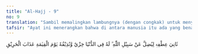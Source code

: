 ```yaml
---
title: "Al-Hajj - 9"
no: 9
translation: "Sambil memalingkan lambungnya (dengan congkak) untuk menyesatkan manusia dari jalan Allah. Dia mendapat kehinaan di dunia, dan pada hari Kiamat Kami berikan kepadanya rasa azab neraka yang membakar."
tafsir: "Ayat ini menerangkan bahwa di antara manusia itu ada yang benar-benar bertindak dan berbuat melampaui batas, ada yang membantah serta mengingkari Allah dan sifat-sifat-Nya, tanpa dasar pengetahuan, tanpa argumen yang kuat dan tanpa bimbingan wahyu yang benar. Sikap mereka yang demikian itu semata-mata karena kesombongannya sehingga memalingkan muka dari manusia, yaitu membelakangi orang lain. Hati mereka sudah mati dan tertutup. Sebagaimana firman Allah:\n\nSebenarnya bukan mata itu yang buta, tetapi yang buta ialah hati yang di dalam dada. (al-Hajj/22: 46)\n\nOrang yang demikian itu, jika diberi peringatan mereka tidak akan menerimanya, bahkan mereka bertambah ingkar dan sombong.\n\nAllah berfirman:\n\nDan apabila dibacakan kepadanya ayat-ayat Kami, dia berpaling dengan menyombongkan diri seolah-olah dia belum mendengarnya, seakan-akan ada sumbatan di kedua telinganya, maka gembirakanlah dia dengan azab yang pedih. (Luqman/31: 7)\n\nOrang yang buta mata hatinya dan menyombongkan dirinya, mereka itulah yang telah mengingkari Allah dan adanya Hari Kemudian itu. Maksud mereka adalah untuk menyesatkan dari jalan yang benar sehingga jauh dari Allah.\n\nMenurut sebagian mufasir ayat ini diturunkan sebagai penegasan dan peringatan keras dari Allah kepada orang-orang yang mengingkari dan membantah-Nya, sebagaimana disebutkan pada ayat-ayat yang lalu. Pada ayat 3 dan 4 Surah ini dinyatakan bahwa pemuka-pemuka kaum musyrikin Mekah, terutama Nadhar bin Haris, telah membantah dan mengingkari Allah, tanpa pengetahuan, serta mengikuti godaan setan. Pada ayat ini ditegaskan bahwa Nadhar bin Haris dan kawan-kawannya, serta orang-orang yang bertingkah laku seperti mereka itu, benar-benar membantah dan mengingkari Allah. Dengan demikian ayat ini sesunguhnya memberikan peringatan dan ancaman yang keras kepada mereka, bahwa tindakan-tindakan mereka itu akan menimbulkan akibat yang sangat buruk bagi diri mereka sendiri, yaitu kehinaan di dunia dan di akhirat.\n\nDari ayat-ayat ini dan ayat-ayat sebelumnya dapat dipahami bahwa ada dua hal pokok yang diingkari oleh orang-orang musyrik Mekah itu. Pada ayat yang sebelumnya disebutkan bahwa mereka mengingkari dan membantah adanya hari Kiamat dan hari kebangkitan, sedang pada ayat-ayat ini mereka membantah dan mengingkari adanya Allah dan segala sifat-sifat keagungan dan kebesaran-Nya. Kedua hal ini termasuk rukun iman yang merupakan pokok-pokok yang wajib dipercayai dan diyakini. Karena itu, tindakan mereka tidak saja menimbulkan kerugian bagi diri mereka sendiri, tetapi juga menyesatkan manusia yang lain dari jalan Allah, karena perbuatan mereka itu langsung atau tidak langsung akan mempengaruhi manusia yang lain.\n\nMereka itu di dunia akan memperoleh kehinaan, seperti kehinaan yang dialami Abu Lahab dan istrinya, dan di akhirat akan ditimpa azab neraka yang sangat panas yang menghanguskan tubuh mereka."
---
```


ثَانِيَ عِطْفِهٖ لِيُضِلَّ عَنْ سَبِيْلِ اللّٰهِ ۗ لَهٗ فِى الدُّنْيَا خِزْيٌ وَّنُذِيْقُهٗ يَوْمَ الْقِيٰمَةِ عَذَابَ الْحَرِيْقِ
